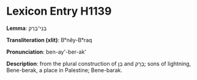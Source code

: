 # Lexicon Entry H1139

**Lemma**: בְּנֵי־בְּרַק

**Transliteration (xlit)**: Bᵉnêy-Bᵉraq

**Pronunciation**: ben-ay'-ber-ak'

**Description**:
from the plural construction of בֵּן and בָּרָק; sons of lightning, Bene-berak, a place in Palestine; Bene-barak.
